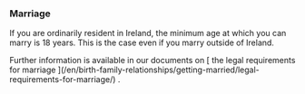 ###  Marriage

If you are ordinarily resident in Ireland, the minimum age at which you can
marry is 18 years. This is the case even if you marry outside of Ireland.

Further information is available in our documents on [ the legal requirements
for marriage ](/en/birth-family-relationships/getting-married/legal-
requirements-for-marriage/) .
